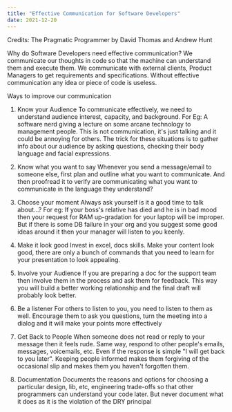 ```yaml
---
title: "Effective Communication for Software Developers"
date: 2021-12-20
---
```

Credits: The Pragmatic Programmer by David Thomas and Andrew Hunt

Why do Software Developers need effective communication?
We communicate our thoughts in code so that the machine can understand them and execute them. We communicate with external clients, Product Managers to get requirements
and specifications. Without effective communication any idea or piece of code is useless.

Ways to improve our communication

1. Know your Audience
To communicate effectively, we need to understand audience interest, capacity, and background. For Eg: A software nerd giving a lecture on some arcane technology to management people. This is not communication, it's just talking and it could be annoying for others.
The trick for these situations is to gather info about our audience by asking questions, checking their body language and facial expressions.

2. Know what you want to say
Whenever you send a message/email to someone else, first plan and outline what you want to communicate. And then proofread it to verify are communicating what you want to communicate in the language they understand?

3. Choose your moment
Always ask yourself is it a good time to talk about...?
For eg: If your boss's relative has died and he is in bad mood then your request for RAM up-gradation for your laptop will be improper.
But if there is some DB failure in your org and you suggest some good ideas around it then your manager will listen to you keenly.

4. Make it look good
Invest in excel, docs skills. Make your content look good, there are only a bunch of commands that you need to learn for your presentation to look appealing.

5. Involve your Audience
If you are preparing a doc for the support team then involve them in the process and ask them for feedback. This way you will build a better working relationship and the final draft will probably look better.

6. Be a listener
For others to listen to you, you need to listen to them as well. Encourage them to ask you questions, turn the meeting into a dialog and it will make your points more effectively

7. Get Back to People
When someone does not read or reply to your message then it feels rude. Same way, respond to other people's emails, messages, voicemails, etc. Even if the response is simple "I will get back to you later". Keeping people informed makes them forgiving of the occasional slip and makes them you haven't forgotten them.

8. Documentation
Documents the reasons and options for choosing a particular design, lib, etc, engineering trade-offs so that other programmers can understand your code later. But never document what it does as it is the violation of the DRY principal

